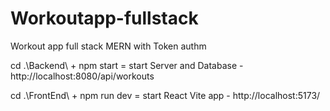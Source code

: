 # Workoutapp-fullstack
Workout app full stack MERN with Token authm

cd .\Backend\ + npm start = start Server and Database - http://localhost:8080/api/workouts

cd .\FrontEnd\ + npm run dev = start React Vite app - http://localhost:5173/

